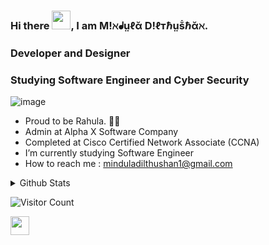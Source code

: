 <!--
**Mindula-Dilthushan/Mindula-Dilthushan** is a ✨ _special_ ✨ repository because its `README.md` (this file) appears on your GitHub profile.

Here are some ideas to get you started:

- 🔭 I’m currently working on ...
- 🌱 I’m currently learning ...
- 👯 I’m looking to collaborate on ...
- 🤔 I’m looking for help with ...
- 💬 Ask me about ...
- 📫 How to reach me: ...
- 😄 Pronouns: ...
- ⚡ Fun fact: ...
-->


### Hi there <img src="https://github.com/Mindula-Dilthushan/Mindula-Dilthushan/blob/master/asserts/hi.gif" width="30px">, I am M!ℵᖱṳℓᾰ D!ℓтℏṳṧℏᾰℵ.
### Developer and Designer
### Studying Software Engineer and Cyber Security


![image](https://github.com/Mindula-Dilthushan/Mindula-Dilthushan/blob/master/asserts/15.jpg)

-  Proud to be Rahula. 💙🧡
-  Admin at Alpha X Software Company
-  Completed at Cisco Certified Network Associate (CCNA)
-  I’m currently studying Software Engineer
-  How to reach me : minduladilthushan1@gmail.com



<details>
<summary> Github Stats</summary>

<p align="center"> <img src="https://github-readme-stats.vercel.app/api?username=Mindula-Dilthushan&show_icons=true&theme=gotham" alt="Mindula-Dilthushan | Stats" />

</details>

![Visitor Count](https://profile-counter.glitch.me/{Mindula-Dilthushan}/count.svg)



[<img height="30" src="https://github.com/Mindula-Dilthushan/Mindula-Dilthushan/blob/master/asserts/linkedin.png?&style=for-the-badge&logo=linkedin&logoColor=white" />][LinkedIn]


[linkedin]: https://www.linkedin.com/in/mindula-dilthushan-081a11185/





